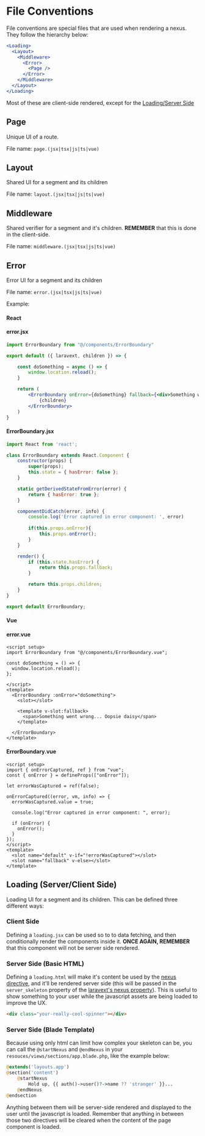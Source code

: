 # File Conventions

File conventions are special files that are used when rendering a nexus. They follow the hierarchy below:

```jsx
<Loading>
  <Layout>
    <Middleware>
      <Error>
        <Page />
      </Error>
    </Middleware>
  </Layout>
</Loading>
```

Most of these are client-side rendered, except for the [Loading/Server Side](/concepts/file-conventions?id=server-side-basic-html)

## Page

Unique UI of a route.

File name: `page.(jsx|tsx|js|ts|vue)`

## Layout

Shared UI for a segment and its children

File name: `layout.(jsx|tsx|js|ts|vue)`

## Middleware

Shared verifier for a segment and it's children. **REMEMBER** that this is done in the client-side.

File name: `middleware.(jsx|tsx|js|ts|vue)`

## Error

Error UI for a segment and its children

File name: `error.(jsx|tsx|js|ts|vue)`

Example:

<!-- tabs:start -->

#### **React**

<!-- tabs:start -->

#### **error.jsx**

```jsx
import ErrorBoundary from "@/components/ErrorBoundary"

export default ({ laravext, children }) => {

    const doSomething = async () => {
        window.location.reload();
    }

    return (
        <ErrorBoundary onError={doSomething} fallback={<div>Something went wrong... Oopsie daisy</div>}>
            {children}
        </ErrorBoundary>
    )
}
```

#### **ErrorBoundary.jsx**

```jsx
import React from 'react';

class ErrorBoundary extends React.Component {
    constructor(props) {
        super(props);
        this.state = { hasError: false };
    }

    static getDerivedStateFromError(error) {
        return { hasError: true };
    }

    componentDidCatch(error, info) {
        console.log('Error captured in error component: ', error)
        
        if(this.props.onError){
            this.props.onError();
        }
    }

    render() {
        if (this.state.hasError) {
            return this.props.fallback;
        }

        return this.props.children;
    }
}

export default ErrorBoundary;
```

<!-- tabs:end -->

#### **Vue**

<!-- tabs:start -->

#### **error.vue**

```vue
<script setup>
import ErrorBoundary from "@/components/ErrorBoundary.vue";

const doSomething = () => {
  window.location.reload();
};

</script>
<template>
  <ErrorBoundary :onError="doSomething">
    <slot></slot>

    <template v-slot:fallback>
      <span>Something went wrong... Oopsie daisy</span>
    </template>
    
  </ErrorBoundary>
</template>
```

#### **ErrorBoundary.vue**

```vue
<script setup>
import { onErrorCaptured, ref } from "vue";
const { onError } = defineProps(["onError"]);

let errorWasCaptured = ref(false);

onErrorCaptured((error, vm, info) => {
  errorWasCaptured.value = true;

  console.log("Error captured in error component: ", error);

  if (onError) {
    onError();
  }
});
</script>
<template>
  <slot name="default" v-if="!errorWasCaptured"></slot>
  <slot name="fallback" v-else></slot>
</template>
```

<!-- tabs:end -->

<!-- tabs:end -->

## Loading (Server/Client Side)

Loading UI for a segment and its children. This can be defined three different ways:

### Client Side

Defining a `loading.jsx` can be used so to to data fetching, and then conditionally render the components inside it. **ONCE AGAIN, REMEMBER** that this component will not be server side rendered.

### Server Side (Basic HTML)

Defining a `loading.html` will make it's content be used by the [nexus directive](/tools/blade-directives?id=nexus), and it'll be rendered server side (this will be passed in the `server_skeleton` property of the [laravext's nexus property](/concepts/laravext-prop)). This is useful to show something to your user while the javascript assets are being loaded to improve the UX.

```html
<div class="your-really-cool-spinner"></div>
```

### Server Side (Blade Template)

Because using only html can limit how complex your skeleton can be, you can call the `@startNexus` and `@endNexus` in your `resouces/views/sections/app.blade.php`, like the example below:

```php
@extends('layouts.app')
@section('content')
    @startNexus
        Hold up, {{ auth()->user()?->name ?? 'stranger' }}...
    @endNexus
@endsection
```

Anything between them will be server-side rendered and displayed to the user until the javascript is loaded. Remember that anything in between those two directives will be cleared when the content of the page component is loaded.
